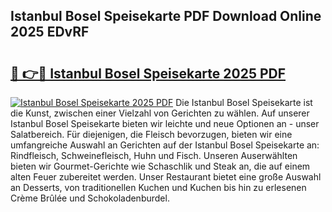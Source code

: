 ## Istanbul Bosel Speisekarte PDF Download Online 2025 EDvRF

# <h2><a href="http://gcazc62.nevu.top/?p=Istanbul+Bosel+Speisekarte">🔗 👉🔴 Istanbul Bosel Speisekarte 2025 PDF</a></h2>

[![Istanbul Bosel Speisekarte 2025 PDF](https://i.imgur.com/dBaPXMq.png)](http://gcazc62.nevu.top/?p=Istanbul+Bosel+Speisekarte)
Die Istanbul Bosel Speisekarte ist die Kunst, zwischen einer Vielzahl von Gerichten zu wählen. Auf unserer Istanbul Bosel Speisekarte bieten wir leichte und neue Optionen an - unser Salatbereich. Für diejenigen, die Fleisch bevorzugen, bieten wir eine umfangreiche Auswahl an Gerichten auf der Istanbul Bosel Speisekarte an: Rindfleisch, Schweinefleisch, Huhn und Fisch. Unseren Auserwählten bieten wir Gourmet-Gerichte wie Schaschlik und Steak an, die auf einem alten Feuer zubereitet werden. Unser Restaurant bietet eine große Auswahl an Desserts, von traditionellen Kuchen und Kuchen bis hin zu erlesenen Crème Brûlée und Schokoladenburdel.
